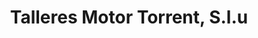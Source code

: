 ---
title: "Talleres Motor Torrent, S.l.u"
url: /torrent/talleres-motor-torrent-s-l-u/
shop: reparación de automóviles
---